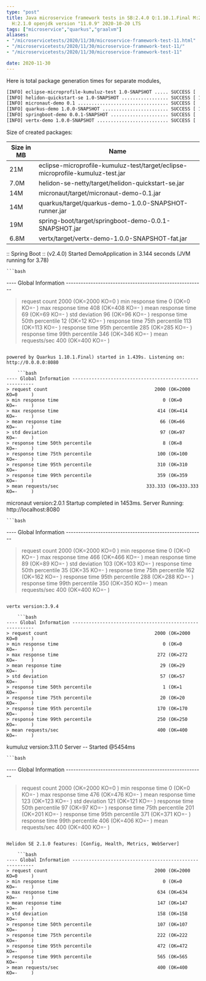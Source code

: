 ```yaml
---
type: "post"
title: Java microservice framework tests in SB:2.4.0 Q:1.10.1.Final M:2.2.0 V:3.9.4
  H:2.1.0 openjdk version "11.0.9" 2020-10-20 LTS
tags: ["microservice","quarkus","graalvm"]
aliases:
- "/microservicetests/2020/11/30/microservice-framework-test-11.html"
- "/microservicetests/2020/11/30/microservice-framework-test-11/"
- "/microservicetests/2020/11/30/microservice-framework-test-11"

date: 2020-11-30
---
```

 
Here is total package generation times for separate modules,
```bash
[INFO] eclipse-microprofile-kumuluz-test 1.0-SNAPSHOT ..... SUCCESS [  7.608 s]
[INFO] helidon-quickstart-se 1.0-SNAPSHOT ................. SUCCESS [ 13.891 s]
[INFO] micronaut-demo 0.1 ................................. SUCCESS [  9.356 s]
[INFO] quarkus-demo 1.0.0-SNAPSHOT ........................ SUCCESS [ 19.450 s]
[INFO] springboot-demo 0.0.1-SNAPSHOT ..................... SUCCESS [  9.600 s]
[INFO] vertx-demo 1.0.0-SNAPSHOT .......................... SUCCESS [  5.158 s]
```
Size of created packages:

| Size in MB |  Name |
|------------|-------|
| 21M | eclipse-microprofile-kumuluz-test/target/eclipse-microprofile-kumuluz-test.jar |
| 7.0M | helidon-se-netty/target/helidon-quickstart-se.jar |
| 14M | micronaut/target/micronaut-demo-0.1.jar |
| 14M | quarkus/target/quarkus-demo-1.0.0-SNAPSHOT-runner.jar |
| 19M | spring-boot/target/springboot-demo-0.0.1-SNAPSHOT.jar |
| 6.8M | vertx/target/vertx-demo-1.0.0-SNAPSHOT-fat.jar |


:: Spring Boot :: (v2.4.0) Started DemoApplication in 3.144 seconds (JVM running for 3.78)

    ```bash
---- Global Information --------------------------------------------------------
> request count                                       2000 (OK=2000   KO=0     )
> min response time                                      0 (OK=0      KO=-     )
> max response time                                    408 (OK=408    KO=-     )
> mean response time                                    69 (OK=69     KO=-     )
> std deviation                                         96 (OK=96     KO=-     )
> response time 50th percentile                         12 (OK=12     KO=-     )
> response time 75th percentile                        113 (OK=113    KO=-     )
> response time 95th percentile                        285 (OK=285    KO=-     )
> response time 99th percentile                        346 (OK=346    KO=-     )
> mean requests/sec                                    400 (OK=400    KO=-     )
```

powered by Quarkus 1.10.1.Final) started in 1.439s. Listening on: http://0.0.0.0:8080

    ```bash
---- Global Information --------------------------------------------------------
> request count                                       2000 (OK=2000   KO=0     )
> min response time                                      0 (OK=0      KO=-     )
> max response time                                    414 (OK=414    KO=-     )
> mean response time                                    66 (OK=66     KO=-     )
> std deviation                                         97 (OK=97     KO=-     )
> response time 50th percentile                          8 (OK=8      KO=-     )
> response time 75th percentile                        100 (OK=100    KO=-     )
> response time 95th percentile                        310 (OK=310    KO=-     )
> response time 99th percentile                        359 (OK=359    KO=-     )
> mean requests/sec                                333.333 (OK=333.333 KO=-     )
```

micronaut version:2.0.1 Startup completed in 1453ms. Server Running: http://localhost:8080

    ```bash
---- Global Information --------------------------------------------------------
> request count                                       2000 (OK=2000   KO=0     )
> min response time                                      0 (OK=0      KO=-     )
> max response time                                    466 (OK=466    KO=-     )
> mean response time                                    89 (OK=89     KO=-     )
> std deviation                                        103 (OK=103    KO=-     )
> response time 50th percentile                         35 (OK=35     KO=-     )
> response time 75th percentile                        162 (OK=162    KO=-     )
> response time 95th percentile                        288 (OK=288    KO=-     )
> response time 99th percentile                        350 (OK=350    KO=-     )
> mean requests/sec                                    400 (OK=400    KO=-     )
```

vertx version:3.9.4

    ```bash
---- Global Information --------------------------------------------------------
> request count                                       2000 (OK=2000   KO=0     )
> min response time                                      0 (OK=0      KO=-     )
> max response time                                    272 (OK=272    KO=-     )
> mean response time                                    29 (OK=29     KO=-     )
> std deviation                                         57 (OK=57     KO=-     )
> response time 50th percentile                          1 (OK=1      KO=-     )
> response time 75th percentile                         20 (OK=20     KO=-     )
> response time 95th percentile                        170 (OK=170    KO=-     )
> response time 99th percentile                        250 (OK=250    KO=-     )
> mean requests/sec                                    400 (OK=400    KO=-     )
```

kumuluz version:3.11.0 Server -- Started @5454ms

    ```bash
---- Global Information --------------------------------------------------------
> request count                                       2000 (OK=2000   KO=0     )
> min response time                                      0 (OK=0      KO=-     )
> max response time                                    476 (OK=476    KO=-     )
> mean response time                                   123 (OK=123    KO=-     )
> std deviation                                        121 (OK=121    KO=-     )
> response time 50th percentile                         97 (OK=97     KO=-     )
> response time 75th percentile                        201 (OK=201    KO=-     )
> response time 95th percentile                        371 (OK=371    KO=-     )
> response time 99th percentile                        406 (OK=406    KO=-     )
> mean requests/sec                                    400 (OK=400    KO=-     )
```

Helidon SE 2.1.0 features: [Config, Health, Metrics, WebServer]

    ```bash
---- Global Information --------------------------------------------------------
> request count                                       2000 (OK=2000   KO=0     )
> min response time                                      0 (OK=0      KO=-     )
> max response time                                    634 (OK=634    KO=-     )
> mean response time                                   147 (OK=147    KO=-     )
> std deviation                                        158 (OK=158    KO=-     )
> response time 50th percentile                        107 (OK=107    KO=-     )
> response time 75th percentile                        222 (OK=222    KO=-     )
> response time 95th percentile                        472 (OK=472    KO=-     )
> response time 99th percentile                        565 (OK=565    KO=-     )
> mean requests/sec                                    400 (OK=400    KO=-     )
```
